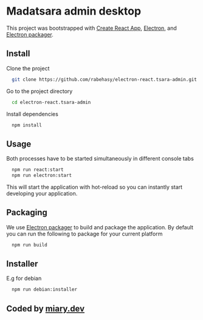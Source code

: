 # Madatsara admin desktop

This project was bootstrapped with [Create React App](https://github.com/facebook/create-react-app), [Electron](https://github.com/electron/electron), and [Electron packager](https://github.com/electron/electron-packager).

## Install

Clone the project

```bash
  git clone https://github.com/rabehasy/electron-react.tsara-admin.git
```

Go to the project directory

```bash
  cd electron-react.tsara-admin
```

Install dependencies

```bash
  npm install
```


## Usage

Both processes have to be started simultaneously in different console tabs

```bash
  npm run react:start
  npm run electron:start
```
This will start the application with hot-reload so you can instantly start developing your application.

## Packaging

We use [Electron packager](https://github.com/electron/electron-packager) to build and package the application. By default you can run the following to package for your current platform

```bash
  npm run build
```

## Installer

E.g for debian

```bash
  npm run debian:installer
```

## Coded by [miary.dev](https://miary.dev)
